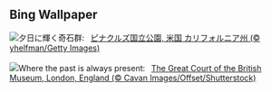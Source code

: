 ## Bing Wallpaper
![](https://www.bing.com/th?id=OHR.PinnaclesPeaks_JA-JP8554679211_UHD.jpg&w=1000)夕日に輝く奇石群:&nbsp;&ensp;[ピナクルズ国立公園, 米国 カリフォルニア州 (© yhelfman/Getty Images)](https://www.bing.com/th?id=OHR.PinnaclesPeaks_JA-JP8554679211_UHD.jpg)
<br><br/>
![](https://www.bing.com/th?id=OHR.MuseumCourt_EN-GB7712861262_UHD.jpg&w=1000)Where the past is always present:&nbsp;&ensp;[The Great Court of the British Museum, London, England (© Cavan Images/Offset/Shutterstock)](https://www.bing.com/th?id=OHR.MuseumCourt_EN-GB7712861262_UHD.jpg)
<br><br/>
